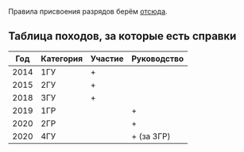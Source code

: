 Правила присвоения разрядов берём [отсюда](https://base.garant.ru/71829736/6571422aab97cae28af148cd743024bb/).

## Таблица походов, за которые есть справки

Год   | Категория | Участие  |  Руководство
|-|-|-|-|
2014 | 1ГУ | + |
2015 | 2ГУ | + |
2018 | 3ГУ | + |
2019 | 1ГР |   |  +
2020 | 2ГР |   |  +
2020 | 4ГУ |   |  + (за 3ГР)
